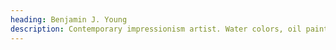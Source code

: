 ```yaml
---
heading: Benjamin J. Young
description: Contemporary impressionism artist. Water colors, oil paint, gouache, acrylics, & oil pastel paintings.
---
```

